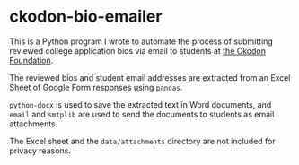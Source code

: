# ckodon-bio-emailer
This is a Python program I wrote to automate the process of submitting reviewed college application bios via email to students at [the Ckodon Foundation](https://www.ckodon.com/foundation).

The reviewed bios and student email addresses are extracted from an Excel Sheet of Google Form responses using `pandas`.

`python-docx` is used to save the extracted text in Word documents, and ```email``` and ```smtplib``` are used to send the documents to students as email attachments.

The Excel sheet and the `data/attachments` directory are not included for privacy reasons.
